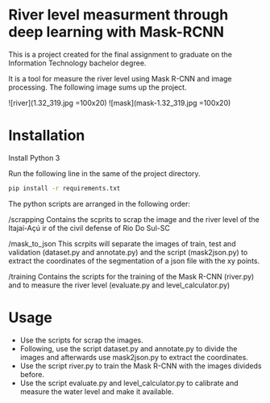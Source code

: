 # River level measurment through deep learning with Mask-RCNN

This is a project created for the final assignment to graduate on the Information Technology bachelor degree.

It is a tool for measure the river level using Mask R-CNN and image processing. The following image sums up the project.

![river](1.32_319.jpg =100x20) ![mask](mask-1.32_319.jpg =100x20)

# Installation

Install Python 3

Run the following line in the same of the project directory.
```bash
pip install -r requirements.txt
```

The python scripts are arranged in the following order:

/scrapping
Contains the scprits to scrap the image and the river level of the Itajaí-Açú ir of the civil defense of Rio Do Sul-SC

/mask_to_json
This scrpits will separate the images of train, test and validation (dataset.py and annotate.py) and the script (mask2json.py) to extract the coordinates of the segmentation of a json file with the xy points.

/training
Contains the scripts for the training of the Mask R-CNN (river.py) and to measure the river level (evaluate.py and level_calculator.py)


# Usage
- Use the scripts for scrap the images.
- Following, use the script dataset.py and annotate.py to divide the images and afterwards use mask2json.py to extract the coordinates.
- Use the script river.py to train the Mask R-CNN with the images divideds before.
- Use the script evaluate.py and level_calculator.py to calibrate and measure the water level and make it available.
